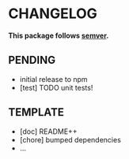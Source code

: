 # CHANGELOG
**This package follows [semver](https://semver.org/).**

## PENDING
* initial release to npm
* [test] TODO unit tests!

## TEMPLATE
* [doc] README++
* [chore] bumped dependencies
* ...

